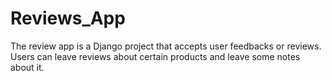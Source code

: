 
# Reviews_App
The review app is a Django project that accepts user feedbacks or reviews.
Users can leave reviews about certain products and leave some notes about it.

